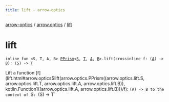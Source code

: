 ```yaml
---
title: lift - arrow-optics
---
```


[arrow-optics](../index.html) / [arrow.optics](index.html) / [lift](./lift.html)

# lift

`inline fun <S, T, A, B> `[`PPrism`](-p-prism/index.html)`<`[`S`](lift.html#S)`, `[`T`](lift.html#T)`, `[`A`](lift.html#A)`, `[`B`](lift.html#B)`>.lift(crossinline f: (`[`A`](lift.html#A)`) -> `[`B`](lift.html#B)`): (`[`S`](lift.html#S)`) -> `[`T`](lift.html#T)

Lift a function [f](lift.html#arrow.optics$lift(arrow.optics.PPrism((arrow.optics.lift.S, arrow.optics.lift.T, arrow.optics.lift.A, arrow.optics.lift.B)), kotlin.Function1((arrow.optics.lift.A, arrow.optics.lift.B)))/f): `(A) -> B to the context of `S`: `(S) -&gt; T`


